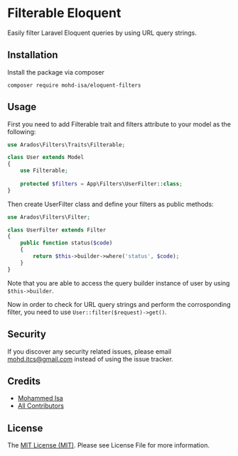 # Filterable Eloquent
Easily filter Laravel Eloquent queries by using URL query strings.

## Installation
Install the package via composer
```
composer require mohd-isa/eloquent-filters
```

## Usage
First you need to add Filterable trait and filters attribute to your model as the following:
```php
use Arados\Filters\Traits\Filterable;

class User extends Model
{
    use Filterable;
    
    protected $filters = App\Filters\UserFilter::class;
}
```

Then create UserFilter class and define your filters as public methods:
```php
use Arados\Filters\Filter;

class UserFilter extends Filter
{
    public function status($code)
    {
        return $this->builder->where('status', $code);
    }
}
```

Note that you are able to access the query builder instance of user by using ``$this->builder``.

Now in order to check for URL query strings and perform the corrosponding filter, you need to use ``User::filter($request)->get()``.

## Security
If you discover any security related issues, please email mohd.itcs@gmail.com instead of using the issue tracker.

## Credits
* [Mohammed Isa](https://github.com/mohd-isa)
* [All Contributors](https://github.com/mohd-isa/laravel-settings/graphs/contributors)

## License
The [MIT License (MIT)](https://github.com/mohd-isa/laravel-settings/blob/master/LICENSE.md). Please see License File for more information.
